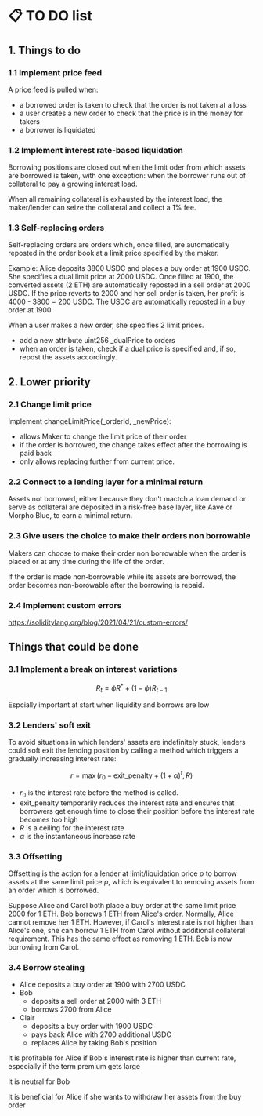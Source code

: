 # :clipboard: TO DO list

## 1. Things to do

### 1.1 Implement price feed

A price feed is pulled when:
- a borrowed order is taken to check that the order is not taken at a loss
- a user creates a new order to check that the price is in the money for takers
- a borrower is liquidated

### 1.2 Implement interest rate-based liquidation

Borrowing positions are closed out when the limit oder from which assets are borrowed is taken, with one exception: when the borrower runs out of collateral to pay a growing interest load.

When all remaining collateral is exhausted by the interest load, the maker/lender can seize the collateral and collect a 1% fee.

### 1.3 Self-replacing orders

Self-replacing orders are orders which, once filled, are automatically reposted in the order book at a limit price specified by the maker.

Example: Alice deposits 3800 USDC and places a buy order at 1900 USDC. She specifies a dual limit price at 2000 USDC. Once filled at 1900, the converted assets (2 ETH) are automatically reposted in a sell order at 2000 USDC. If the price reverts to 2000 and her sell order is taken, her profit is 4000 - 3800 = 200 USDC. The USDC are automatically reposted in a buy order at 1900.

When a user makes a new order, she specifies 2 limit prices.

- add a new attribute uint256 _dualPrice to orders
- when an order is taken, check if a dual price is specified and, if so, repost the assets accordingly.

## 2. Lower priority

### 2.1 Change limit price

Implement changeLimitPrice(_orderId, _newPrice):
- allows Maker to change the limit price of their order
- if the order is borrowed, the change takes effect after the borrowing is paid back
- only allows replacing further from current price.

### 2.2 Connect to a lending layer for a minimal return

Assets not borrowed, either because they don't mactch a loan demand or serve as collateral are deposited in a risk-free base layer, like Aave or Morpho Blue, to earn a minimal return.

### 2.3 Give users the choice to make their orders non borrowable

Makers can choose to make their order non borrowable when the order is placed or at any time during the life of the order.

If the order is made non-borrowable while its assets are borrowed, the order becomes non-borowable after the borrowing is repaid.

### 2.4 Implement custom errors

https://soliditylang.org/blog/2021/04/21/custom-errors/

## Things that could be done

### 3.1 Implement a break on interest variations

$$
R_t = \phi R^* + (1-\phi) R_{t-1}
$$

Espcially important at start when liquidity and borrows are low

### 3.2 Lenders' soft exit

To avoid situations in which lenders' assets are indefinitely stuck, lenders could soft exit the lending position by calling a method which triggers a gradually increasing interest rate:

$$
r = \max(r_0 - \text{exit_penalty} + (1 + \alpha)^t, R)
$$

- $r_0$ is the interest rate before the method is called.
- exit_penalty temporarily reduces the interest rate and ensures that borrowers get enough time to close their position before the interest rate becomes too high
- $R$ is a ceiling for the interest rate
- $\alpha$ is the instantaneous increase rate

### 3.3 Offsetting

Offsetting is the action for a lender at limit/liquidation price $p$ to borrow assets at the same limit price $p$, which is equivalent to removing assets from an order which is borrowed.

Suppose Alice and Carol both place a buy order at the same limit price 2000 for 1 ETH. Bob borrows 1 ETH from Alice's order. Normally, Alice cannot remove her 1 ETH. However, if Carol's interest rate is not higher than Alice's one, she can borrow 1 ETH from Carol without additional collateral requirement. This has the same effect as removing 1 ETH. Bob is now borrowing from Carol.

### 3.4 Borrow stealing

- Alice deposits a buy order at 1900 with 2700 USDC
- Bob
  - deposits a sell order at 2000 with 3 ETH
  - borrows 2700 from Alice
- Clair
  - deposits a buy order with 1900 USDC
  - pays back Alice with 2700 additional USDC
  - replaces Alice by taking Bob's position 

It is profitable for Alice if Bob's interest rate is higher than current rate, especially if the term premium gets large

It is neutral for Bob

It is beneficial for Alice if she wants to withdraw her assets from the buy order

